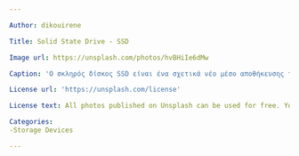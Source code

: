 ```yaml
---

Author: dikouirene

Title: Solid State Drive - SSD 

Image url: https://unsplash.com/photos/hvBHiIe6dMw

Caption: 'Ο σκληρός δίσκος SSD είναι ένα σχετικά νέο μέσο αποθήκευσης το οποίο εξελίσσεται ραγδαία λόγω της ταχύτητας του και της χαμηλής του κατανάλωση ενέργειας σε σχέση με τον συνηθισμένο σκληρό δίσκο HDD. Η τεχνολογία SDD έχει σχεδόν «εξαφανίσει» τους σκληρούς δίσκους HDD, καθώς φέρει μόνο προτερήματα σε σχέση με τους HDD.'

License url: 'https://unsplash.com/license'

License text: All photos published on Unsplash can be used for free. You can use them for commercial and noncommercial purposes.

Categories: 
-Storage Devices 

---
```

